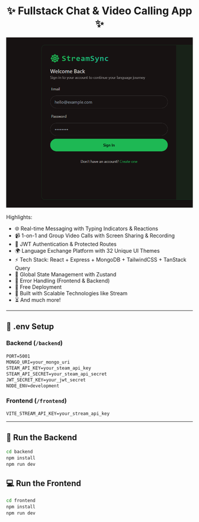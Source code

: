 <h1 align="center">✨ Fullstack Chat & Video Calling App ✨</h1>

![Demo App](/frontend/public/ss.png)

Highlights:

- 🌐 Real-time Messaging with Typing Indicators & Reactions
- 📹 1-on-1 and Group Video Calls with Screen Sharing & Recording
- 🔐 JWT Authentication & Protected Routes
- 🌍 Language Exchange Platform with 32 Unique UI Themes
- ⚡ Tech Stack: React + Express + MongoDB + TailwindCSS + TanStack Query
- 🧠 Global State Management with Zustand
- 🚨 Error Handling (Frontend & Backend)
- 🚀 Free Deployment
- 🎯 Built with Scalable Technologies like Stream
- ⏳ And much more!

---

## 🧪 .env Setup

### Backend (`/backend`)

```
PORT=5001
MONGO_URI=your_mongo_uri
STEAM_API_KEY=your_steam_api_key
STEAM_API_SECRET=your_steam_api_secret
JWT_SECRET_KEY=your_jwt_secret
NODE_ENV=development
```

### Frontend (`/frontend`)

```
VITE_STREAM_API_KEY=your_stream_api_key
```

---

## 🔧 Run the Backend

```bash
cd backend
npm install
npm run dev
```

## 💻 Run the Frontend

```bash
cd frontend
npm install
npm run dev
```
